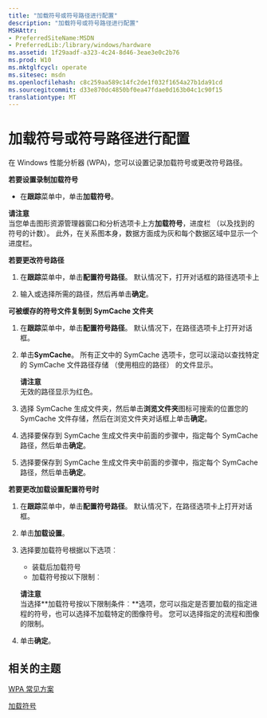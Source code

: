 ```yaml
---
title: "加载符号或符号路径进行配置"
description: "加载符号或符号路径进行配置"
MSHAttr:
- PreferredSiteName:MSDN
- PreferredLib:/library/windows/hardware
ms.assetid: 1f29aadf-a323-4c24-8d46-3eae3e0c2b76
ms.prod: W10
ms.mktglfcycl: operate
ms.sitesec: msdn
ms.openlocfilehash: c8c259aa589c14fc2de1f032f1654a27b1da91cd
ms.sourcegitcommit: d33e870dc4850bf0ea47fdae0d163b04c1c90f15
translationtype: MT
---
```

# <a name="load-symbols-or-configure-symbol-paths"></a>加载符号或符号路径进行配置


在 Windows 性能分析器 (WPA)，您可以设置记录加载符号或更改符号路径。

**若要设置录制加载符号**

-   在**跟踪**菜单中，单击**加载符号**。

**请注意**  
当您单击图形资源管理器窗口和分析选项卡上方**加载符号**，进度栏 （以及找到的符号的计数）。 此外，在关系图本身，数据方面成为灰和每个数据区域中显示一个进度栏。

 

**若要更改符号路径**

1.  在**跟踪**菜单中，单击**配置符号路径**。 默认情况下，打开对话框的路径选项卡上

2.  输入或选择所需的路径，然后再单击**确定**。

**可被缓存的符号文件复制到 SymCache 文件夹**

1.  在**跟踪**菜单中，单击**配置符号路径**。 默认情况下，在路径选项卡上打开对话框。

2.  单击**SymCache**。 所有正文中的 SymCache 选项卡，您可以滚动以查找特定的 SymCache 文件路径存储 （使用相应的路径） 的文件显示。

    **请注意**  
    无效的路径显示为红色。

     

3.  选择 SymCache 生成文件夹，然后单击**浏览文件夹**图标可搜索的位置您的 SymCache 文件存储，然后在浏览文件夹对话框上单击**确定**。

4.  选择要保存到 SymCache 生成文件夹中前面的步骤中，指定每个 SymCache 路径，然后单击**确定**。

5.  选择要保存到 SymCache 生成文件夹中前面的步骤中，指定每个 SymCache 路径，然后单击**确定**。

**若要更改加载设置配置符号时**

1.  在**跟踪**菜单中，单击**配置符号路径**。 默认情况下，在路径选项卡上打开对话框。

2.  单击**加载设置**。

3.  选择要加载符号根据以下选项︰

    -   装载后加载符号
    -   加载符号按以下限制︰

    **请注意**  
    当选择**加载符号按以下限制条件︰**选项，您可以指定是否要加载的指定进程的符号，也可以选择不加载特定的图像符号。 您可以选择指定的流程和图像的限制。

     

4.  单击**确定**。

## <a name="related-topics"></a>相关的主题


[WPA 常见方案](windows-performance-analyzer-common-scenarios.md)

[加载符号](loading-symbols.md)

 

 







